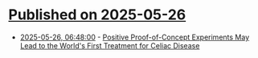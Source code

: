 # [Published on 2025-05-26](index.md)

* [2025-05-26, 06:48:00](https://soylentnews.org/article.pl?sid=25/05/25/0833214&from=rss) - [Positive Proof-of-Concept Experiments May Lead to the World's First Treatment for Celiac Disease](https://soylentnews.org/article.pl?sid=25/05/25/0833214&from=rss)
